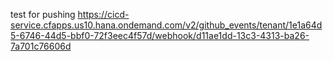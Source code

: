 test for pushing
https://cicd-service.cfapps.us10.hana.ondemand.com/v2/github_events/tenant/1e1a64d5-6746-44d5-bbf0-72f3eec4f57d/webhook/d11ae1dd-13c3-4313-ba26-7a701c76606d